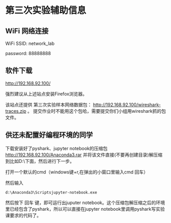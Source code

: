 # 第三次实验辅助信息

## WiFi 网络连接

WiFi SSID: network_lab

password: 88888888

## 软件下载

<http://192.168.92.100/>

强烈建议从上述站点安装Firefox浏览器。

该站点还提供 第三次实验样本网络数据包： <http://192.168.92.100/wireshark-traces.zip> 。 提交作业时不能用这个包哈，需要提交你们小组用wireshark抓的包文件。

## 供还未配置好编程环境的同学

下载安装好了pyshark、jupyter notebook的压缩包 <http://192.168.92.100/Anaconda3.rar>
并将该文件直接(不要再创建目录)解压缩到比如D:\下面，然后进行下一步。

打开一个默认的cmd（windows键+r,在弹出的小窗口里输入cmd 回车）

然后输入

`d:\Anaconda3\Scriptsjupyter-notebook.exe`

然后按下 回车 键，即可运行出juputer notebook。这个压缩包解压缩之后的环境里已经包含了pyshark，所以可以直接在jupyter notebook里调用pyshark写实验课要求的代码了。
